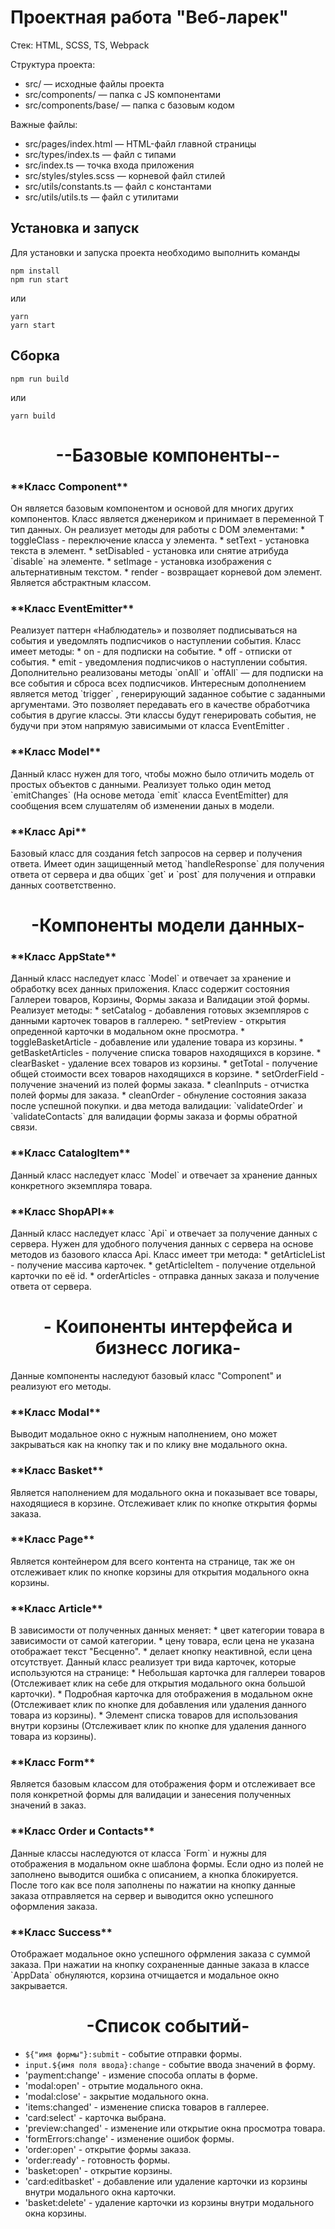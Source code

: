 # Проектная работа "Веб-ларек"

Стек: HTML, SCSS, TS, Webpack

Структура проекта:
- src/ — исходные файлы проекта
- src/components/ — папка с JS компонентами
- src/components/base/ — папка с базовым кодом

Важные файлы:
- src/pages/index.html — HTML-файл главной страницы
- src/types/index.ts — файл с типами
- src/index.ts — точка входа приложения
- src/styles/styles.scss — корневой файл стилей
- src/utils/constants.ts — файл с константами
- src/utils/utils.ts — файл с утилитами

## Установка и запуск
Для установки и запуска проекта необходимо выполнить команды

```
npm install
npm run start
```

или

```
yarn
yarn start
```
## Сборка

```
npm run build
```

или

```
yarn build
```

<h1 align="center">--Базовые компоненты--</h1>

<h3>**Класс Component**</h3>
Он является базовым компонентом и основой для многих других компонентов. Класс является дженериком и принимает в переменной  T  тип данных. 
Он реализует методы для работы с DOM элементами:
* toggleClass - переключение класса у элемента.
* setText - установка текста в элемент.
* setDisabled - установка или снятие атрибуда `disable` на элементе.
* setImage - установка изображения с альтернативным текстом.
* render - возвращает корневой дом элемент.
Является абстрактным классом.

<h3>**Класс EventEmitter**</h3>
Реализует паттерн «Наблюдатель» и позволяет подписываться на события и уведомлять подписчиков
о наступлении события.
Класс имеет методы:
* on - для подписки на событие.
* off - отписки от события.
* emit - уведомления подписчиков о наступлении события. 
Дополнительно реализованы методы  `onAll` и  `offAll`  — для подписки на все события и сброса всех
подписчиков.
Интересным дополнением является метод  `trigger` , генерирующий заданное событие с заданными
аргументами. Это позволяет передавать его в качестве обработчика события в другие классы. Эти
классы будут генерировать события, не будучи при этом напрямую зависимыми от класса  EventEmitter .

<h3>**Класс Model**</h3>
Данный класс нужен для того, чтобы можно было отличить модель от простых объектов с данными.
Реализует только один метод `emitChanges` (На основе метода `emit` класса EventEmitter) для сообщения всем слушателям об изменении даных в модели.

<h3>**Класс Api**</h3>
Базовый класс для создания fetch запросов на сервер и получения ответа.
Имеет один защищенный метод `handleResponse` для получения ответа от сервера и два общих `get` и `post` для получения и отправки данных соответственно.

<h1 align="center">-Компоненты модели данных-</h1>

<h3>**Класс AppState**</h3>
Данный класс наследует класс `Model` и отвечает за хранение и обработку всех данных приложения.
Класс содержит состояния Галлереи товаров, Корзины, Формы заказа и Валидации этой формы.
Реализует методы:
* setCatalog - добавления готовых экземпляров с данными карточек товаров в галлерею.
* setPreview - открытия опреденной карточки в модальном окне просмотра.
* toggleBasketArticle - добавление или удаление товара из корзины.
* getBasketArticles - получение списка товаров находящихся в корзине.
* clearBasket - удаление всех товаров из корзины.
* getTotal - получение общей стоимости всех товаров находящихся в корзине.
* setOrderField - получение значений из полей формы заказа.
* cleanInputs - отчистка полей формы для заказа.
* cleanOrder - обнуление состояния заказа после успешной покупки.
и два метода валидации: `validateOrder` и `validateContacts` для валидации формы заказа и формы обратной связи.

<h3>**Класс CatalogItem**</h3>
Данный класс наследует класс `Model` и отвечает за хранение данных конкретного экземпляра товара.

<h3>**Класс ShopAPI**</h3>
Данный класс наследует класс `Api` и отвечает за получение данных с сервера. Нужен для удобного получения данных с сервера на основе методов из базового класса Api.
Класс имеет три метода:
* getArticleList - получение массива карточек.
* getArticleItem - получение отдельной карточки по её id.
* orderArticles - отправка данных заказа и получение ответа от сервера.

<h1 align="center">- Коипоненты интерфейса и бизнесс логика-</h1>
Данные компоненты наследуют базовый класс "Component" и реализуют его методы.

<h3>**Класс Modal**</h3>
Выводит модальное окно с нужным наполнением, оно может закрываться как на кнопку так и по клику вне модального окна.

<h3>**Класс Basket**</h3>
Является наполнением для модального окна и показывает все товары, находящиеся в корзине. Отслеживает клик по кнопке открытия формы заказа.

<h3>**Класс Page**</h3>
Является контейнером для всего контента на странице, так же он отслеживает клик по кнопке корзины для открытия модального окна корзины.

<h3>**Класс Article**</h3>
В зависимости от полученных данных меняет: 
* цвет категории товара в зависимости от самой категории.
* цену товара, если цена не указана отображает текст "Бесценно".
* делает кнопку неактивной, если цена отсутствует.
Данный класс реализует три вида карточек, которые используются на странице: 
* Небольшая карточка для галлереи товаров (Отслеживает клик на себе для открытия модального окна большой карточки).
* Подробная карточка для отображения в модальном окне (Отслеживает клик по кнопке для добавления или удаления данного товара из корзины).
* Элемент списка товаров для использования внутри корзины (Отслеживает клик по кнопке для удаления данного товара из корзины).

<h3>**Класс Form**</h3>
Является базовым классом для отображения форм и отслеживает все поля конкретной формы для валидации и занесения полученных значений в заказ.

<h3>**Класс Order и Contacts**</h3>
Данные классы наследуются от класса `Form` и нужны для отображения в модальном окне шаблона формы. Если одно из полей не заполнено выводится ошибка с описанием, а кнопка блокируется. После того как все поля заполнены по нажатии на кнопку данные заказа отправляется на сервер и выводится окно успешного оформления заказа.

<h3>**Класс Success**</h3>
Отображает модальное окно успешного офрмления заказа с суммой заказа. При нажатии на кнопку сохраненные данные заказа в классе `AppData` обнуляются, корзина отчищается и модальное окно закрывается.

<h1 align="center">-Список событий-</h1>

* `${"имя формы"}:submit` - событие отправки формы.
* `input.${имя поля ввода}:change` - событие ввода значений в форму.
* 'payment:change' - измение способа оплаты в форме.
* 'modal:open' - отрытие модального окна.
* 'modal:close' - закрытие модального окна.
* 'items:changed' - изменение списка товаров в галлерее.
* 'card:select' - карточка выбрана.
* 'preview:changed' - изменение или открытие окна просмотра товара.
* 'formErrors:change' - изменение ошибок формы.
* 'order:open' - открытие формы заказа.
* 'order:ready' - готовность формы.
* 'basket:open' - открытие корзины.
* 'card:editbasket' - добавление или удаление карточки из корзины внутри модального окна карточки.
* 'basket:delete' - удаление карточки из корзины внутри модального окна корзины.



